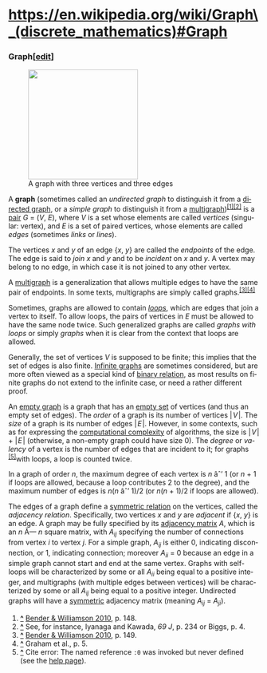 # https://en.wikipedia.org/wiki/Graph\_(discrete_mathematics)#Graph

<div class="mw-content-ltr mw-parser-output" lang="en" dir="ltr">

### <span id="Graph" class="mw-headline"><span id="Undirected_graph" class="anchor"></span> Graph</span><span class="mw-editsection"><span class="mw-editsection-bracket">\[</span>[edit](/w/index.php?title=Graph_(discrete_mathematics)&action=edit&section=1 "Edit section: Graph")<span class="mw-editsection-bracket">\]</span></span>

<figure class="mw-default-size" typeof="mw:File/Thumb">
<a href="/wiki/File:Undirected.svg" class="mw-file-description"><img
src="//upload.wikimedia.org/wikipedia/commons/thumb/b/bf/Undirected.svg/220px-Undirected.svg.png"
class="mw-file-element" decoding="async"
srcset="//upload.wikimedia.org/wikipedia/commons/thumb/b/bf/Undirected.svg/330px-Undirected.svg.png 1.5x, //upload.wikimedia.org/wikipedia/commons/thumb/b/bf/Undirected.svg/440px-Undirected.svg.png 2x"
data-file-width="100" data-file-height="100" width="220"
height="220" /></a>
<figcaption>A graph with three vertices and three edges</figcaption>
</figure>

A **graph** (sometimes called an *undirected graph* to distinguish it
from a [directed graph](#Directed_graph), or a *simple graph* to
distinguish it from a
[multigraph](/wiki/Multigraph "Multigraph"))<sup>[\[1\]](#cite_note-FOOTNOTEBenderWilliamson2010148-1)[\[2\]](#cite_note-2)</sup>
is a [pair](/wiki/Ordered_pair "Ordered pair") <span class="texhtml">*G*
= (*V*, *E*)</span>, where <span class="texhtml mvar"
style="font-style:italic;">V</span> is a set whose elements are called
*vertices* (singular: vertex), and <span class="texhtml mvar"
style="font-style:italic;">E</span> is a set of paired vertices, whose
elements are called *edges* (sometimes *links* or *lines*).

The vertices <span class="texhtml mvar"
style="font-style:italic;">x</span> and <span class="texhtml mvar"
style="font-style:italic;">y</span> of an edge
<span class="texhtml">{*x*, *y*} </span> are called the *endpoints* of
the edge. The edge is said to *join* <span class="texhtml mvar"
style="font-style:italic;">x</span> and <span class="texhtml mvar"
style="font-style:italic;">y</span> and to be *incident* on
<span class="texhtml mvar" style="font-style:italic;">x</span> and
<span class="texhtml mvar" style="font-style:italic;">y</span>. A vertex
may belong to no edge, in which case it is not joined to any other
vertex.

A [multigraph](/wiki/Multigraph "Multigraph") is a generalization that
allows multiple edges to have the same pair of endpoints. In some texts,
multigraphs are simply called
graphs.<sup>[\[3\]](#cite_note-FOOTNOTEBenderWilliamson2010149-3)[\[4\]](#cite_note-4)</sup>

Sometimes, graphs are allowed to contain
*[loops](/wiki/Loop_(graph_theory) "Loop (graph theory)")*, which are
edges that join a vertex to itself. To allow loops, the pairs of
vertices in <span class="texhtml mvar"
style="font-style:italic;">E</span> must be allowed to have the same
node twice. Such generalized graphs are called *graphs with loops* or
simply *graphs* when it is clear from the context that loops are
allowed.

Generally, the set of vertices <span class="texhtml mvar"
style="font-style:italic;">V</span> is supposed to be finite; this
implies that the set of edges is also finite.
<a href="/wiki/Infinite_graph" class="mw-redirect"
title="Infinite graph">Infinite graphs</a> are sometimes considered, but
are more often viewed as a special kind of [binary
relation](/wiki/Binary_relation "Binary relation"), as most results on
finite graphs do not extend to the infinite case, or need a rather
different proof.

An <a href="/wiki/Empty_graph" class="mw-redirect"
title="Empty graph">empty graph</a> is a graph that has an [empty
set](/wiki/Empty_set "Empty set") of vertices (and thus an empty set of
edges). The *order* of a graph is its number of vertices
<span class="texhtml">\|<span class="nowrap"
style="padding-left:0.1em; padding-right:0.1em;">*V*</span>\|</span>.
The *size* of a graph is its number of edges
<span class="texhtml">\|<span class="nowrap"
style="padding-left:0.1em; padding-right:0.1em;">*E*</span>\|</span>.
However, in some contexts, such as for expressing the [computational
complexity](/wiki/Computational_complexity "Computational complexity")
of algorithms, the size is <span class="texhtml">\|<span class="nowrap"
style="padding-left:0.1em; padding-right:0.1em;">*V*</span>\| +
\|<span class="nowrap"
style="padding-left:0.1em; padding-right:0.1em;">*E*</span>\|</span>
(otherwise, a non-empty graph could have size 0). The *degree* or
*valency* of a vertex is the number of edges that are incident to it;
for graphs <sup>[\[5\]](#cite_note-:0-5)</sup>with loops, a loop is
counted twice.

In a graph of order <span class="texhtml">*n*</span>, the maximum degree
of each vertex is <span class="texhtml">*n* âˆ’ 1</span> (or
<span class="texhtml">*n* + 1</span> if loops are allowed, because a
loop contributes 2 to the degree), and the maximum number of edges is
<span class="texhtml">*n*(*n* âˆ’ 1)/2</span> (or
<span class="texhtml">*n*(*n* + 1)/2</span> if loops are allowed).

The edges of a graph define a [symmetric
relation](/wiki/Symmetric_relation "Symmetric relation") on the
vertices, called the *adjacency relation*. Specifically, two vertices
<span class="texhtml mvar" style="font-style:italic;">x</span> and
<span class="texhtml mvar" style="font-style:italic;">y</span> are
*adjacent* if <span class="texhtml">{*x*, *y*} </span> is an edge. A
graph may be fully specified by its [adjacency
matrix](/wiki/Adjacency_matrix "Adjacency matrix")
<span class="texhtml mvar" style="font-style:italic;">A</span>, which is
an <span class="texhtml">*n* Ã— *n*</span> square matrix, with
<span class="texhtml mvar"
style="font-style:italic;">A<sub>ij</sub></span> specifying the number
of connections from vertex <span class="texhtml mvar"
style="font-style:italic;">i</span> to vertex <span class="texhtml mvar"
style="font-style:italic;">j</span>. For a simple graph,
<span class="texhtml">*A<sub>ij</sub>*</span> is either 0, indicating
disconnection, or 1, indicating connection; moreover
<span class="texhtml">*A<sub>ii</sub>* = 0</span> because an edge in a
simple graph cannot start and end at the same vertex. Graphs with
self-loops will be characterized by some or all
<span class="texhtml mvar"
style="font-style:italic;">A<sub>ii</sub></span> being equal to a
positive integer, and multigraphs (with multiple edges between vertices)
will be characterized by some or all <span class="texhtml mvar"
style="font-style:italic;">A<sub>ij</sub></span> being equal to a
positive integer. Undirected graphs will have a
[symmetric](/wiki/Symmetric_matrix "Symmetric matrix") adjacency matrix
(meaning <span class="texhtml">*A<sub>ij</sub>* =
*A<sub>ji</sub>*</span>).

<div class="mw-references-wrap">

1.  <span id="cite_note-FOOTNOTEBenderWilliamson2010148-1"><span class="mw-cite-backlink">**[^](#cite_ref-FOOTNOTEBenderWilliamson2010148_1-0)**</span>
    <span class="reference-text">[Bender & Williamson
    2010](#CITEREFBenderWilliamson2010), p. 148.</span></span>
2.  <span id="cite_note-2"><span class="mw-cite-backlink">**[^](#cite_ref-2)**</span>
    <span class="reference-text">See, for instance, Iyanaga and Kawada,
    *69 J*, p. 234 or Biggs, p. 4.</span></span>
3.  <span id="cite_note-FOOTNOTEBenderWilliamson2010149-3"><span class="mw-cite-backlink">**[^](#cite_ref-FOOTNOTEBenderWilliamson2010149_3-0)**</span>
    <span class="reference-text">[Bender & Williamson
    2010](#CITEREFBenderWilliamson2010), p. 149.</span></span>
4.  <span id="cite_note-4"><span class="mw-cite-backlink">**[^](#cite_ref-4)**</span>
    <span class="reference-text">Graham et al., p. 5.</span></span>
5.  <span id="cite_note-:0-5"><span class="mw-cite-backlink">**[^](#cite_ref-:0_5-0)**</span>
    <span class="error mw-ext-cite-error" lang="en" dir="ltr">Cite
    error: The named reference `:0` was invoked but never defined (see
    the [help
    page](/wiki/Help:Cite_errors/Cite_error_references_no_text "Help:Cite errors/Cite error references no text")).</span></span>

</div>

</div>
